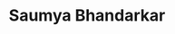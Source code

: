 ---
templateKey: member
title: Saumya Bhandarkar
andrewID: ssbhanda
portfolio: |-
  * I interned at a startup called Beyond Identity in Summer 2021 where I helped the QA team develop tests for the company's passwordless authenticator product
  * I worked as a TA for CS 15-112 for two semesters at CMU, and mentored a group of 8 students for an end-of-semester term project
  * I created an interactive physics lab written in Python that mimicked real-life motion 
  * I managed the Bridgewater-Raritan High School Model UN Home Conference, which hosted students from several high schools in NJ and PA
name: Saumya Bhandarkar
role: Product Manager
description: I am a sophomore in CIT studying Electrical and Computer Engineering. My interests include software engineering, cybersecurity, and IOT. I am especially interested in the product design process, and I am looking forward to learning more through Product Management Academy this semester. I greatly enjoy teamwork and try to involve myself in opportunities in which I can collaborate with other passionate students around me. Outside of school, I enjoy participating in ballroom dance, playing ultimate frisbee, and trying new recipes.
photo: /img/ssbhanda.jpg
resume: /img/ssbhanda.pdf
year: 2024
degree: BS
major: Electrical and Computer Engineering
linkedIn: https://www.linkedin.com/in/saumya-bhandarkar/
---